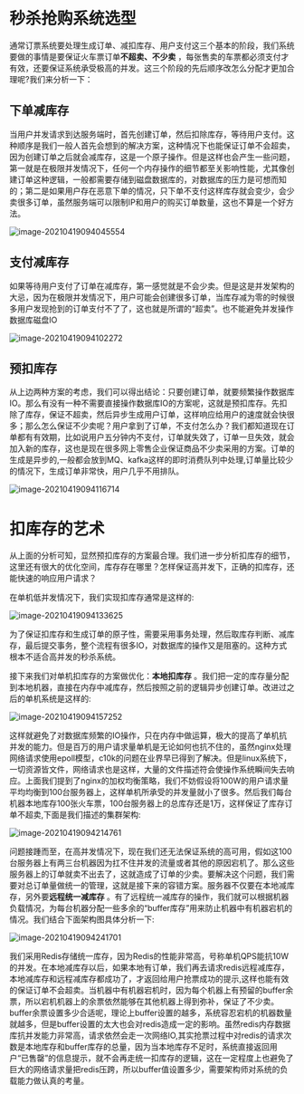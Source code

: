 # 秒杀抢购系统选型

通常订票系统要处理生成订单、减扣库存、用户支付这三个基本的阶段，我们系统要做的事情是要保证火车票订单**不超卖、不少卖** ，每张售卖的车票都必须支付才有效，还要保证系统承受极高的并发。这三个阶段的先后顺序改怎么分配才更加合理呢?我们来分析一下：

## 下单减库存

当用户并发请求到达服务端时，首先创建订单，然后扣除库存，等待用户支付。这种顺序是我们一般人首先会想到的解决方案，这种情况下也能保证订单不会超卖，因为创建订单之后就会减库存，这是一个原子操作。但是这样也会产生一些问题，第一就是在极限并发情况下，任何一个内存操作的细节都至关影响性能，尤其像创建订单这种逻辑，一般都需要存储到磁盘数据库的，对数据库的压力是可想而知的；第二是如果用户存在恶意下单的情况，只下单不支付这样库存就会变少，会少卖很多订单，虽然服务端可以限制IP和用户的购买订单数量，这也不算是一个好方法。

![image-20210419094045554](https://typora-lancelot.oss-cn-beijing.aliyuncs.com/typora/20210419094046-600758.png)

## 支付减库存

如果等待用户支付了订单在减库存，第一感觉就是不会少卖。但是这是并发架构的大忌，因为在极限并发情况下，用户可能会创建很多订单，当库存减为零的时候很多用户发现抢到的订单支付不了了，这也就是所谓的“超卖”。也不能避免并发操作数据库磁盘IO

![image-20210419094102272](https://typora-lancelot.oss-cn-beijing.aliyuncs.com/typora/20210419094104-178239.png)

## 预扣库存

从上边两种方案的考虑，我们可以得出结论：只要创建订单，就要频繁操作数据库IO。那么有没有一种不需要直接操作数据库IO的方案呢，这就是预扣库存。先扣除了库存，保证不超卖，然后异步生成用户订单，这样响应给用户的速度就会快很多；那么怎么保证不少卖呢？用户拿到了订单，不支付怎么办？我们都知道现在订单都有有效期，比如说用户五分钟内不支付，订单就失效了，订单一旦失效，就会加入新的库存，这也是现在很多网上零售企业保证商品不少卖采用的方案。订单的生成是异步的,一般都会放到MQ、kafka这样的即时消费队列中处理,订单量比较少的情况下，生成订单非常快，用户几乎不用排队。

![image-20210419094116714](https://typora-lancelot.oss-cn-beijing.aliyuncs.com/typora/20210419094117-850834.png)

# 扣库存的艺术

从上面的分析可知，显然预扣库存的方案最合理。我们进一步分析扣库存的细节，这里还有很大的优化空间，库存存在哪里？怎样保证高并发下，正确的扣库存，还能快速的响应用户请求？

在单机低并发情况下，我们实现扣库存通常是这样的:

![image-20210419094133625](https://typora-lancelot.oss-cn-beijing.aliyuncs.com/typora/20210419094135-901445.png)

为了保证扣库存和生成订单的原子性，需要采用事务处理，然后取库存判断、减库存，最后提交事务，整个流程有很多IO，对数据库的操作又是阻塞的。这种方式根本不适合高并发的秒杀系统。

接下来我们对单机扣库存的方案做优化：**本地扣库存** 。我们把一定的库存量分配到本地机器，直接在内存中减库存，然后按照之前的逻辑异步创建订单。改进过之后的单机系统是这样的:

![image-20210419094157252](https://typora-lancelot.oss-cn-beijing.aliyuncs.com/typora/20210419094158-172378.png)

这样就避免了对数据库频繁的IO操作，只在内存中做运算，极大的提高了单机抗并发的能力。但是百万的用户请求量单机是无论如何也抗不住的，虽然nginx处理网络请求使用epoll模型，c10k的问题在业界早已得到了解决。但是linux系统下，一切资源皆文件，网络请求也是这样，大量的文件描述符会使操作系统瞬间失去响应。上面我们提到了nginx的加权均衡策略，我们不妨假设将100W的用户请求量平均均衡到100台服务器上，这样单机所承受的并发量就小了很多。然后我们每台机器本地库存100张火车票，100台服务器上的总库存还是1万，这样保证了库存订单不超卖,下面是我们描述的集群架构:

![image-20210419094214761](https://typora-lancelot.oss-cn-beijing.aliyuncs.com/typora/20210419094215-719980.png)

问题接踵而至，在高并发情况下，现在我们还无法保证系统的高可用，假如这100台服务器上有两三台机器因为扛不住并发的流量或者其他的原因宕机了。那么这些服务器上的订单就卖不出去了，这就造成了订单的少卖。要解决这个问题，我们需要对总订单量做统一的管理，这就是接下来的容错方案。服务器不仅要在本地减库存，另外要**远程统一减库存** 。有了远程统一减库存的操作，我们就可以根据机器负载情况，为每台机器分配一些多余的“buffer库存”用来防止机器中有机器宕机的情况。我们结合下面架构图具体分析一下:

![image-20210419094241701](https://typora-lancelot.oss-cn-beijing.aliyuncs.com/typora/20210419094242-587482.png)

我们采用Redis存储统一库存，因为Redis的性能非常高，号称单机QPS能抗10W的并发。在本地减库存以后，如果本地有订单，我们再去请求redis远程减库存，本地减库存和远程减库存都成功了，才返回给用户抢票成功的提示,这样也能有效的保证订单不会超卖。当机器中有机器宕机时，因为每个机器上有预留的buffer余票，所以宕机机器上的余票依然能够在其他机器上得到弥补，保证了不少卖。buffer余票设置多少合适呢，理论上buffer设置的越多，系统容忍宕机的机器数量就越多，但是buffer设置的太大也会对redis造成一定的影响。虽然redis内存数据库抗并发能力非常高，请求依然会走一次网络IO,其实抢票过程中对redis的请求次数是本地库存和buffer库存的总量，因为当本地库存不足时，系统直接返回用户“已售罄”的信息提示，就不会再走统一扣库存的逻辑，这在一定程度上也避免了巨大的网络请求量把redis压跨，所以buffer值设置多少，需要架构师对系统的负载能力做认真的考量。